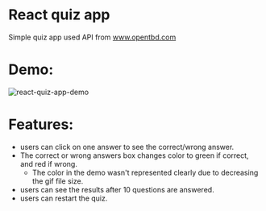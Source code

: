 # React quiz app

Simple quiz app used API from www.opentbd.com

# Demo:
![react-quiz-app-demo](https://user-images.githubusercontent.com/96744088/200288536-f40b0c58-0691-40ab-93d6-0c68a48fcd6f.gif)

# Features:
* users can click on one answer to see the correct/wrong answer.
* The correct or wrong answers box changes color to green if correct, and red if wrong.
  * The color in the demo wasn't represented clearly due to decreasing the gif file size.
* users can see the results after 10 questions are answered.
* users can restart the quiz.
